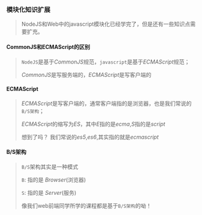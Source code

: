 ### 模块化知识扩展

> NodeJS和Web中的javascript模块化已经学完了，但是还有一些知识点需要扩充。

#### CommonJS和ECMAScript的区别

> `NodeJS`是基于*CommonJS*规范，`javascript`是基于*ECMAScript*规范；
>
> *CommonJS*是写服务端的，*ECMAScript*是写客户端的

#### ECMAScript

> *ECMAScript*是写客户端的，通常客户端指的是浏览器，也是我们常说的`B/S架构`；
>
> *ECMAScript*的缩写为*ES*，其中*E*指的是*ecma*,*S*指的是*script*
>
> 想到了吗？ 我们常说的*es5*,*es6*,其实指的就是*ecmascript*

#### B/S架构

> `B/S`架构其实是一种模式
>
> `B`: 指的是 *Browser*(浏览器)
>
> `S`: 指的是 *Server*(服务)
>
> 像我们web前端同学所学的课程都是基于`B/S架构`的呦！

